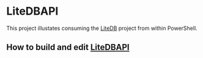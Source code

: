 # LiteDBAPI

This project illustates consuming the [LiteDB](https://www.litedb.org/) project from within PowerShell.

## How to build and edit [LiteDBAPI](./LiteDBAPI.cs)